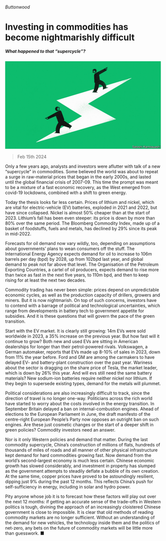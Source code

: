 ###### Buttonwood

# Investing in commodities has become nightmarishly difficult 

##### What happened to that “supercycle”? 

![image](images/20240217_FND003.jpg) 

> Feb 15th 2024 

Only a few years ago, analysts and investors were aflutter with talk of a new “supercycle” in commodities. Some believed the world was about to repeat a surge in raw-material prices that began in the early 2000s, and lasted until the global financial crisis of 2007-09. This time the prompt was meant to be a mixture of a fast economic recovery, as the West emerged from covid-19 lockdowns, combined with a shift to green energy.

Today the thesis looks far less certain. Prices of lithium and nickel, which are vital for electric-vehicle (EV) batteries, exploded in 2021 and 2022, but have since collapsed. Nickel is almost 50% cheaper than at the start of 2023. Lithium’s fall has been even steeper: its price is down by more than 80% over the same period. The Bloomberg Commodity Index, made up of a basket of foodstuffs, fuels and metals, has declined by 29% since its peak in mid-2022.

Forecasts for oil demand now vary wildly, too, depending on assumptions about governments’ plans to wean consumers off the stuff. The International Energy Agency expects demand for oil to increase to 106m barrels per day (bpd) by 2028, up from 102bpd last year, and global demand to peak not far above that level. The Organisation of the Petroleum Exporting Countries, a cartel of oil producers, expects demand to rise more than twice as fast in the next five years, to 110m bpd, and then to keep rising for at least the next two decades.

Commodity trading has never been simple: prices depend on unpredictable economic cycles, as well as the production capacity of drillers, growers and miners. But it is now nightmarish. On top of such concerns, investors have to contend with a barrage of political and technological uncertainties, which range from developments in battery tech to government appetite for subsidies. And it is these questions that will govern the pace of the green transition.

Start with the EV market. It is clearly still growing: 14m EVs were sold worldwide in 2023, a 35% increase on the previous year. But how fast will it continue to grow? Both new and used EVs are sitting in American dealerships for longer than their petrol-powered rivals. Volkswagen, a German automaker, reports that EVs made up 8-10% of sales in 2023, down from 11% the year before. Ford and GM are among the carmakers to have delayed EV- and battery-plant construction over the past year. Wariness about the sector is dragging on the share price of Tesla, the market leader, which is down by 26% this year. And will evs still need the same battery materials? New sodium-ion batteries require neither nickel nor lithium. If they begin to supersede existing types, demand for the metals will plummet.

Political considerations are also increasingly difficult to track, since the direction of travel is no longer one-way. Politicians across the rich world have started to worry about the costs involved in the energy transition. In September Britain delayed a ban on internal-combustion engines. Ahead of elections to the European Parliament in June, the draft manifesto of the centre-right European People’s Party now opposes an outright ban on such engines. Are these just cosmetic changes or the start of a deeper shift in green policies? Commodity investors need an answer.

Nor is it only Western policies and demand that matter. During the last commodity supercycle, China’s construction of millions of flats, hundreds of thousands of miles of roads and all manner of other physical infrastructure kept demand for hard commodities growing fast. Now demand from the world’s second-largest economy is much less certain. Chinese economic growth has slowed considerably, and investment in property has slumped as the government attempts to steadily deflate a bubble of its own creation. At the same time, copper prices have proved to be astoundingly resilient, dipping just 9% during the past 12 months. This reflects China’s push for self-sufficiency in energy, including in solar and hydro power. 

Pity anyone whose job it is to forecast how these factors will play out over the next 12 months: if getting an accurate sense of the trade-offs in Western politics is tough, divining the approach of an increasingly cloistered Chinese government is close to impossible. It is clear that old methods of reading commodity markets are no longer sufficient. Without an understanding of the demand for new vehicles, the technology inside them and the politics of net-zero, any bets on the future of commodity markets will be little more than guesswork. ■






